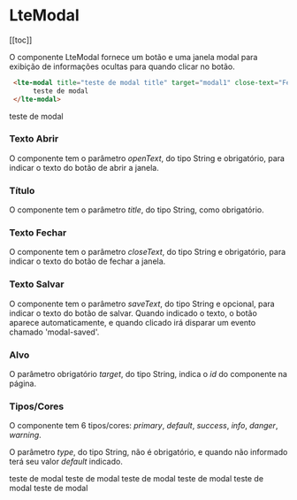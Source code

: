 # LteModal
[[toc]]

O componente LteModal fornece um botão e uma janela modal para exibição de informações ocultas para quando clicar no botão.

```html
 <lte-modal title="teste de modal title" target="modal1" close-text="Fechar" open-text="Abrir modal" type="info">
      teste de modal
 </lte-modal>
```
<lte-modal title="teste de modal title" target="modal1234234" close-text="Fechar" open-text="Abrir modal" >
      teste de modal
</lte-modal>
  
  
### Texto Abrir

O componente tem o parâmetro _openText_, do tipo String e obrigatório, para indicar o texto do botão de abrir a janela.

### Título

O componente tem o parâmetro _title_, do tipo String, como obrigatório.

### Texto Fechar

O componente tem o parâmetro _closeText_, do tipo String e obrigatório, para indicar o texto do botão de fechar a janela.
 
### Texto Salvar

O componente tem o parâmetro _saveText_, do tipo String e opcional, para indicar o texto do botão de salvar. Quando indicado o texto, o botão aparece automaticamente, e quando clicado irá disparar um evento chamado 'modal-saved'.
 
### Alvo

O parâmetro obrigatório _target_, do tipo String, indica o _id_ do componente na página.

### Tipos/Cores

O componente tem 6 tipos/cores: _primary_, _default_, _success_, _info_, _danger_, _warning_.

O parâmetro _type_, do tipo String, não é obrigatório, e quando não informado terá seu valor _default_ indicado.

<lte-modal title="teste de modal title" target="modal12342345" close-text="Fechar" open-text="Abrir modal" type="primary" >
      teste de modal
</lte-modal>
  
  
  
<lte-modal title="teste de modal title" target="modal1234" close-text="Fechar" open-text="Abrir modal" >
        teste de modal
</lte-modal>
  
  
  
<lte-modal title="teste de modal title" target="modal1d234" close-text="Fechar" open-text="Abrir modal" type="success">
       teste de modal
</lte-modal>
     
     
     
<lte-modal title="teste de modal title" target="modal123h34" close-text="Fechar" open-text="Abrir modal" type="info">
            teste de modal
</lte-modal>
      
      
        
<lte-modal title="teste de modal title" target="modal1r234" close-text="Fechar" open-text="Abrir modal" type="danger">
              teste de modal
</lte-modal>
      
      
          
<lte-modal title="teste de modal title" target="modal123234" close-text="Fechar" open-text="Abrir modal" type="warning">
                teste de modal
</lte-modal>
